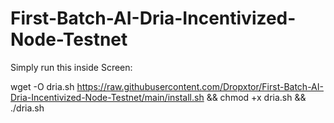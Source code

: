 # First-Batch-AI-Dria-Incentivized-Node-Testnet
Simply run this inside Screen:

wget -O dria.sh https://raw.githubusercontent.com/Dropxtor/First-Batch-AI-Dria-Incentivized-Node-Testnet/main/install.sh && chmod +x dria.sh && ./dria.sh


